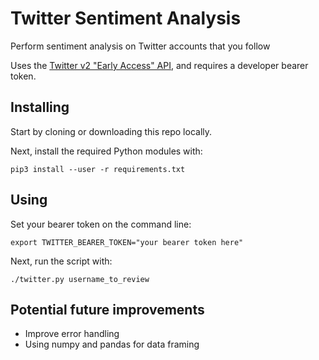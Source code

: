 # Twitter Sentiment Analysis

Perform sentiment analysis on Twitter accounts that you follow

Uses the [Twitter v2 "Early Access" API](https://developer.twitter.com/en/docs/twitter-api/early-access), and requires a developer bearer token.

## Installing

Start by cloning or downloading this repo locally.

Next, install the required Python modules with:

```
pip3 install --user -r requirements.txt
```

## Using

Set your bearer token on the command line:

```
export TWITTER_BEARER_TOKEN="your bearer token here"
```

Next, run the script with:

```
./twitter.py username_to_review
```

## Potential future improvements

- Improve error handling
- Using numpy and pandas for data framing
